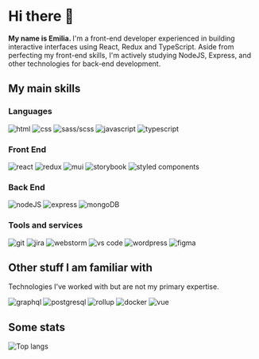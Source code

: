 # Hi there 👋  

<strong>My name is Emilia. </strong> 
I'm a front-end developer experienced in building interactive interfaces using React, Redux and TypeScript. Aside from perfecting my front-end skills, I'm actively studying NodeJS, Express, and other technologies for back-end development. 

## My main skills

### Languages
<p float="left">
  <img alt="html" src="https://img.shields.io/badge/html5-%23E34F26.svg?style=for-the-badge&logo=html5&logoColor=white">
  <img alt="css" src="https://img.shields.io/badge/css3-%231572B6.svg?style=for-the-badge&logo=css3&logoColor=white"> 
  <img alt="sass/scss" src="https://img.shields.io/badge/SASS-hotpink.svg?style=for-the-badge&logo=SASS&logoColor=white">
  <img alt="javascript" src="https://img.shields.io/badge/javascript-%23323330.svg?style=for-the-badge&logo=javascript&logoColor=%23F7DF1E">
  <img alt="typescript" src="https://img.shields.io/badge/typescript-%23007ACC.svg?style=for-the-badge&logo=typescript&logoColor=white">
</p> 

### Front End 
<p float="left">
  <img alt="react" src="https://img.shields.io/badge/react-%2320232a.svg?style=for-the-badge&logo=react&logoColor=%2361DAFB">
  <img alt="redux" src="https://img.shields.io/badge/redux-%23593d88.svg?style=for-the-badge&logo=redux&logoColor=white">
  <img alt="mui" src="https://img.shields.io/badge/MUI-%230081CB.svg?style=for-the-badge&logo=mui&logoColor=white">
  <img alt="storybook" src="https://img.shields.io/badge/-Storybook-FF4785?style=for-the-badge&logo=storybook&logoColor=white">
  <img alt="styled components" src="https://img.shields.io/badge/styled--components-DB7093?style=for-the-badge&logo=styled-components&logoColor=white">
</p>

### Back End 
<p float="left">
  <img alt="nodeJS" src="https://img.shields.io/badge/node.js-6DA55F?style=for-the-badge&logo=node.js&logoColor=white">
  <img alt="express" src="https://img.shields.io/badge/express.js-%23404d59.svg?style=for-the-badge&logo=express&logoColor=%2361DAFB">
  <img alt="mongoDB" src="https://img.shields.io/badge/MongoDB-%234ea94b.svg?style=for-the-badge&logo=mongodb&logoColor=white">
</p>

### Tools and services
<p float="left">
  <img alt="git" src="https://img.shields.io/badge/git-%23F05033.svg?style=for-the-badge&logo=git&logoColor=white">
  <img alt="jira" src="https://img.shields.io/badge/jira-%230A0FFF.svg?style=for-the-badge&logo=jira&logoColor=white">
  <img alt="webstorm" src="https://img.shields.io/badge/webstorm-143?style=for-the-badge&logo=webstorm&logoColor=white&color=black">
  <img alt="vs code" src="https://img.shields.io/badge/Visual%20Studio%20Code-0078d7.svg?style=for-the-badge&logo=visual-studio-code&logoColor=white">
  <img alt="wordpress" src="https://img.shields.io/badge/WordPress-%23117AC9.svg?style=for-the-badge&logo=WordPress&logoColor=white">
  <img alt="figma" src="https://img.shields.io/badge/figma-%23F24E1E.svg?style=for-the-badge&logo=figma&logoColor=white">
</p>

## Other stuff I am familiar with
Technologies I've worked with but are not my primary expertise.
<p float="left">
  <img alt="graphql" src="https://img.shields.io/badge/-ApolloGraphQL-311C87?style=for-the-badge&logo=apollo-graphql">
  <img alt="postgresql" src="https://img.shields.io/badge/postgres-%23316192.svg?style=for-the-badge&logo=postgresql&logoColor=white">
  <img alt="rollup" src="https://img.shields.io/badge/RollupJS-ef3335?style=for-the-badge&logo=rollup.js&logoColor=white">
  <img alt="docker" src="https://img.shields.io/badge/docker-%232496ED.svg?&style=for-the-badge&logo=docker&logoColor=white" />
  <img alt="vue" src="https://img.shields.io/badge/vue.js-%234FC08D.svg?&style=for-the-badge&logo=vue.js&logoColor=white" />
</p>

## Some stats
![Top langs](https://github-readme-stats.vercel.app/api/top-langs/?username=isemilia&size_weight=0.5&count_weight=0.5&langs_count=4&hide=html,scss,css,ejs&exclude_repo=runsmart&layout=compact)
